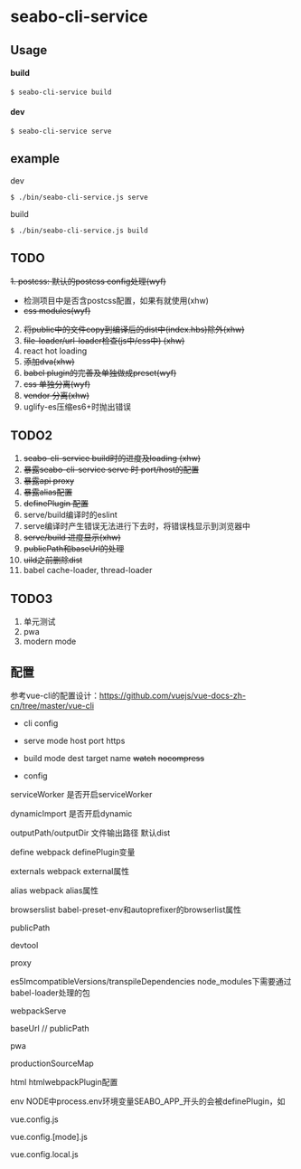 # seabo-cli-service

## Usage

#### build

```
$ seabo-cli-service build
```

#### dev

```
$ seabo-cli-service serve
```

## example

dev

```
$ ./bin/seabo-cli-service.js serve
```

build

```
$ ./bin/seabo-cli-service.js build
```

## TODO
~~1. postcss: 默认的postcss config处理(wyf)~~
  - 检测项目中是否含postcss配置，如果有就使用(xhw)
  - ~~css modules(wyf)~~
2. ~~将public中的文件copy到编译后的dist中(index.hbs)除外(xhw)~~
3. ~~file-loader/url-loader检查(js中/css中) (xhw)~~
5. react hot loading
6. ~~添加dva(xhw)~~
7. ~~babel plugin的完善及单独做成preset(wyf)~~
10. ~~css 单独分离(wyf)~~
11. ~~vendor 分离(xhw)~~
12. uglify-es压缩es6+时抛出错误

## TODO2

1. ~~seabo-cli-service build时的进度及loading (xhw)~~
4. ~~暴露seabo-cli-service serve 时 port/host的配置~~
8. ~~暴露api proxy~~
9. ~~暴露alias配置~~
10. ~~definePlugin 配置~~
13. serve/build编译时的eslint
14. serve编译时产生错误无法进行下去时，将错误栈显示到浏览器中
15. ~~serve/build 进度显示(xhw)~~
16. ~~publicPath和baseUrl的处理~~
17. ~~uild之前删除dist~~
18. babel cache-loader, thread-loader

## TODO3
1. 单元测试
2. pwa
3. modern mode


## 配置

参考vue-cli的配置设计：https://github.com/vuejs/vue-docs-zh-cn/tree/master/vue-cli

- cli config

- serve
mode
host
port
https

- build
mode
dest
target
name
~~watch~~
~~nocompress~~


- config

serviceWorker 是否开启serviceWorker

dynamicImport 是否开启dynamic

outputPath/outputDir 文件输出路径 默认dist

define webpack definePlugin变量

externals webpack external属性

alias webpack alias属性

browserslist babel-preset-env和autoprefixer的browserlist属性

publicPath

devtool

proxy

es5ImcompatibleVersions/transpileDependencies node_modules下需要通过babel-loader处理的包

webpackServe

baseUrl // publicPath

pwa

productionSourceMap

html htmlwebpackPlugin配置

env NODE中process.env环境变量SEABO_APP_开头的会被definePlugin，如


vue.config.js

vue.config.[mode].js

vue.config.local.js
